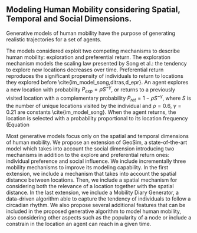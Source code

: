 ## Modeling Human Mobility considering Spatial, Temporal and Social Dimensions.


Generative models of human mobility have the purpose of generating realistic trajectories for a set of agents.

The models considered exploit two competing mechanisms to describe human mobility: exploration and preferential return. The
exploration mechanism models the scaling law presented by Song et al.: the tendency to explore new locations decreases over time.
Preferential return reproduces the significant propensity of individuals to return to locations they explored before \cite{im_model_song,ditras,d_epr}.
An agent explores a new location with probability $P_{exp}=\rho S^{-\gamma}$, or returns to a previously visited location with a complementary probability $P_{ret}=1-\rho S^{-\gamma}$, where $S$ is the number of unique locations visited by the individual and $\rho=0.6$, $\gamma=0.21$ are constants \cite{im_model_song}.
When the agent returns, the location is selected with a probability proportional to its location frequency (Equation

Most generative models focus only on the spatial and temporal dimensions of human mobility.
We propose an extension of GeoSim, a state-of-the-art model which takes into account the social dimension introducing two mechanisms in addition to the explore and preferential return ones: individual preference and social influence. We include incrementally three mobility mechanisms to improve its modeling capability. In the first extension, we include a mechanism that takes into account the spatial distance between locations. Then, we include a spatial mechanism for considering both the relevance of a location together with the spatial distance. In the last extension, we include a Mobility Diary Generator, a data-driven algorithm able to capture the tendency of individuals to follow a circadian rhythm. We also propose several additional features that can be included in the proposed generative algorithm to model human mobility, also considering other aspects such as the popularity of a node or include a constrain in the location an agent can reach in a given time.
